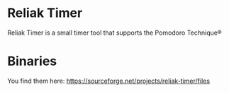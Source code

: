 Reliak Timer
============

Reliak Timer is a small timer tool that supports the Pomodoro Technique®

Binaries
========
You find them here: https://sourceforge.net/projects/reliak-timer/files
